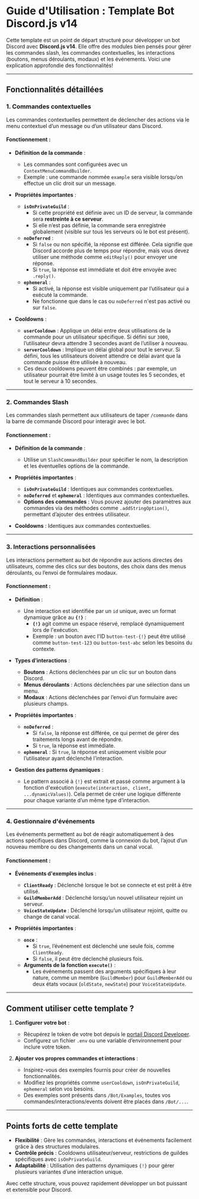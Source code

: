 # Guide d'Utilisation : Template Bot Discord.js v14

Cette template est un point de départ structuré pour développer un bot Discord avec **Discord.js v14**. Elle offre des modules bien pensés pour gérer les commandes slash, les commandes contextuelles, les interactions (boutons, menus déroulants, modaux) et les événements. Voici une explication approfondie des fonctionnalités!

---

## Fonctionnalités détaillées

### **1. Commandes contextuelles**
Les commandes contextuelles permettent de déclencher des actions via le menu contextuel d’un message ou d’un utilisateur dans Discord.

#### Fonctionnement :
- **Définition de la commande** :
  - Les commandes sont configurées avec un `ContextMenuCommandBuilder`.
  - Exemple : une commande nommée `example` sera visible lorsqu’on effectue un clic droit sur un message.

- **Propriétés importantes** :
  - **`isOnPrivateGuild`** :
    - Si cette propriété est définie avec un ID de serveur, la commande sera **restreinte à ce serveur**.
    - Si elle n’est pas définie, la commande sera enregistrée globalement (visible sur tous les serveurs où le bot est présent).
  - **`noDeferred`** :
    - Si `false` ou non spécifié, la réponse est différée. Cela signifie que Discord accorde plus de temps pour répondre, mais vous devez utiliser une méthode comme `editReply()` pour envoyer une réponse.
    - Si `true`, la réponse est immédiate et doit être envoyée avec `.reply()`.
  - **`ephemeral`** :
    - Si activé, la réponse est visible uniquement par l’utilisateur qui a exécuté la commande.
    - Ne fonctionne que dans le cas ou `noDeferred` n'est pas activé ou sur `false`.

- **Cooldowns** :
  - **`userCooldown`** : Applique un délai entre deux utilisations de la commande pour un utilisateur spécifique. Si défini sur `3000`, l’utilisateur devra attendre 3 secondes avant de l’utiliser à nouveau.
  - **`serverCooldown`** : Implique un délai global pour tout le serveur. Si défini, tous les utilisateurs doivent attendre ce délai avant que la commande puisse être utilisée à nouveau.
  - Ces deux cooldowns peuvent être combinés : par exemple, un utilisateur pourrait être limité à un usage toutes les 5 secondes, et tout le serveur à 10 secondes.

---

### **2. Commandes Slash**
Les commandes slash permettent aux utilisateurs de taper `/commande` dans la barre de commande Discord pour interagir avec le bot.

#### Fonctionnement :
- **Définition de la commande** :
  - Utilise un `SlashCommandBuilder` pour spécifier le nom, la description et les éventuelles options de la commande.

- **Propriétés importantes** :
  - **`isOnPrivateGuild`** : Identiques aux commandes contextuelles.
  - **`noDeferred`** et **`ephemeral`** : Identiques aux commandes contextuelles.
  - **Options des commandes** : Vous pouvez ajouter des paramètres aux commandes via des méthodes comme `.addStringOption()`, permettant d’ajouter des entrées utilisateur.

- **Cooldowns** : Identiques aux commandes contextuelles.

---

### **3. Interactions personnalisées**
Les interactions permettent au bot de répondre aux actions directes des utilisateurs, comme des clics sur des boutons, des choix dans des menus déroulants, ou l’envoi de formulaires modaux.

#### Fonctionnement :
- **Définition** :
  - Une interaction est identifiée par un `id` unique, avec un format dynamique grâce au **`{!}`** :
    - **`{!}`** agit comme un espace réservé, remplacé dynamiquement lors de l'exécution.
    - Exemple : un bouton avec l'ID `button-test-{!}` peut être utilisé comme `button-test-123` ou `button-test-abc` selon les besoins du contexte.

- **Types d’interactions** :
  - **Boutons** : Actions déclenchées par un clic sur un bouton dans Discord.
  - **Menus déroulants** : Actions déclenchées par une sélection dans un menu.
  - **Modaux** : Actions déclenchées par l’envoi d’un formulaire avec plusieurs champs.

- **Propriétés importantes** :
  - **`noDeferred`** :
    - Si `false`, la réponse est différée, ce qui permet de gérer des traitements longs avant de répondre.
    - Si `true`, la réponse est immédiate.
  - **`ephemeral`** : Si `true`, la réponse est uniquement visible pour l’utilisateur ayant déclenché l’interaction.

- **Gestion des patterns dynamiques** :
  - Le pattern associé à `{!}` est extrait et passé comme argument à la fonction d'exécution (`execute(interaction, client, ...dynamicValues)`). Cela permet de créer une logique différente pour chaque variante d’un même type d’interaction.

---

### **4. Gestionnaire d'événements**
Les événements permettent au bot de réagir automatiquement à des actions spécifiques dans Discord, comme la connexion du bot, l’ajout d’un nouveau membre ou des changements dans un canal vocal.

#### Fonctionnement :
- **Événements d'exemples inclus** :
  - **`ClientReady`** : Déclenché lorsque le bot se connecte et est prêt à être utilisé.
  - **`GuildMemberAdd`** : Déclenché lorsqu’un nouvel utilisateur rejoint un serveur.
  - **`VoiceStateUpdate`** : Déclenché lorsqu’un utilisateur rejoint, quitte ou change de canal vocal.

- **Propriétés importantes** :
  - **`once`** :
    - Si `true`, l’événement est déclenché une seule fois, comme `ClientReady`.
    - Si `false`, il peut être déclenché plusieurs fois.
  - **Arguments de la fonction `execute()`** :
    - Les événements passent des arguments spécifiques à leur nature, comme un membre (`GuildMember`) pour `GuildMemberAdd` ou deux états vocaux (`oldState`, `newState`) pour `VoiceStateUpdate`.

---

## Comment utiliser cette template ?

1. **Configurer votre bot** :
   - Récupérez le token de votre bot depuis le [portail Discord Developer](https://discord.com/developers/applications).
   - Configurez un fichier `.env` ou une variable d’environnement pour inclure votre token.

2. **Ajouter vos propres commandes et interactions** :
   - Inspirez-vous des exemples fournis pour créer de nouvelles fonctionnalités.
   - Modifiez les propriétés comme `userCooldown`, `isOnPrivateGuild`, `ephemeral` selon vos besoins.
   - Des exemples sont présents dans `/Bot/Examples`, toutes vos commandes/interactions/events doivent être placés dans `/Bot/...`.

---

## Points forts de cette template
- **Flexibilité** : Gère les commandes, interactions et événements facilement grâce à des structures modulaires.
- **Contrôle précis** : Cooldowns utilisateur/serveur, restrictions de guildes spécifiques avec `isOnPrivateGuild`.
- **Adaptabilité** : Utilisation des patterns dynamiques `{!}` pour gérer plusieurs variantes d’une interaction unique.

Avec cette structure, vous pouvez rapidement développer un bot puissant et extensible pour Discord.
